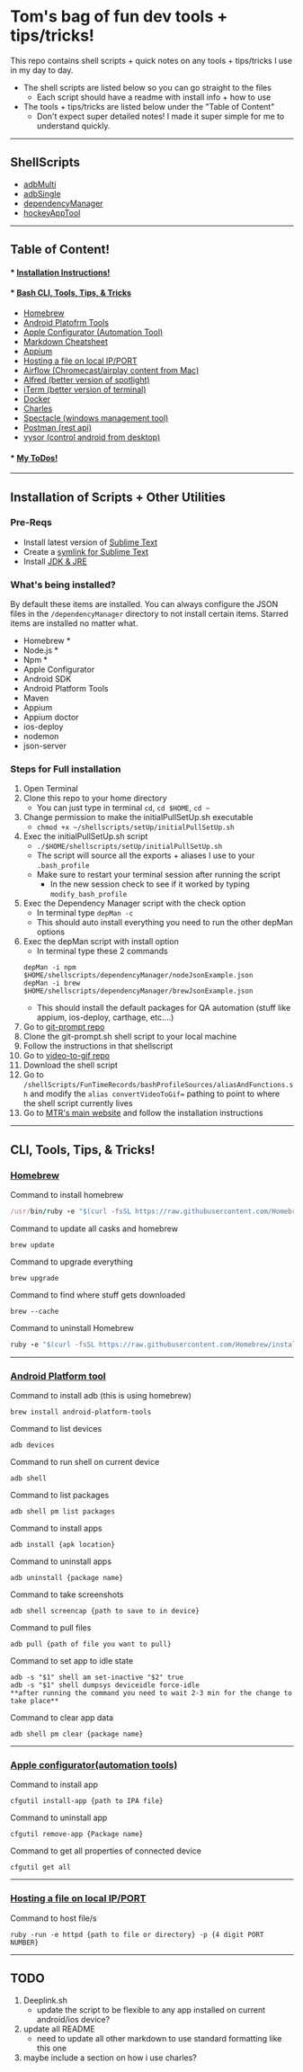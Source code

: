 # Tom's bag of fun dev tools + tips/tricks!
This repo contains shell scripts + quick notes on any tools + tips/tricks I use in my day to day.
* The shell scripts are listed below so you can go straight to the files
	* Each script should have a readme with install info + how to use
* The tools + tips/tricks are listed below under the "Table of Content"
	* Don't expect super detailed notes! I made it super simple for me to understand quickly.


---


## ShellScripts
* [adbMulti](/adbMulti)
* [adbSingle](/adbSingle)
* [dependencyManager](/dependencyManager)
* [hockeyAppTool](/hockey)


---


## Table of Content!

#### * [Installation Instructions!](#installation-of-scripts--other-utilities)

#### * [Bash CLI, Tools, Tips, & Tricks](#cli-tools-tips--tricks)
* [Homebrew](#homebrew)
* [Android Platofrm Tools](#android-platform-tool)
* [Apple Configurator (Automation Tool)](#apple-configuratorautomation-tools)
* [Markdown Cheatsheet](https://github.com/adam-p/markdown-here/wiki/Markdown-Cheatsheet)
* [Appium](http://appium.io/)
* [Hosting a file on local IP/PORT](#hosting-a-file-on-local-ipport!)
* [Airflow (Chromecast/airplay content from Mac)](https://airflowapp.com/)
* [Alfred (better version of spotlight)](https://www.alfredapp.com/)
* [iTerm (better version of terminal)](https://www.iterm2.com/)
* [Docker](https://www.docker.com/)
* [Charles](https://www.charlesproxy.com/)
* [Spectacle (windows management tool)](https://www.spectacleapp.com/)
* [Postman (rest api)](https://www.getpostman.com/)
* [vysor (control android from desktop)](https://www.vysor.io/)

#### * [My ToDos!](#todo)


---


## Installation of Scripts + Other Utilities

### Pre-Reqs
* Install latest version of [Sublime Text](https://www.sublimetext.com/)
* Create a [symlink for Sublime Text](https://olivierlacan.com/posts/launch-sublime-text-3-from-the-command-line/)
* Install [JDK & JRE](https://docs.oracle.com/javase/9/install/installation-jdk-and-jre-macos.htm#JSJIG-GUID-2FE451B0-9572-4E38-A1A5-568B77B146DE)

### What's being installed?
By default these items are installed. You can always configure the JSON files in the ```/dependencyManager``` directory to not install certain items. Starred items are installed no matter what.
* Homebrew *
* Node.js *
* Npm *
* Apple Configurator
* Android SDK
* Android Platform Tools
* Maven
* Appium
* Appium doctor
* ios-deploy
* nodemon
* json-server


### Steps for Full installation
1. Open Terminal
2. Clone this repo to your home directory
	* You can just type in terminal ```cd```, ```cd $HOME```, ```cd ~```
3. Change permission to make the initialPullSetUp.sh executable 
	* ```chmod +x ~/shellscripts/setUp/initialPullSetUp.sh```
4. Exec the initialPullSetUp.sh script
	* ```./$HOME/shellscripts/setUp/initialPullSetUp.sh```
	* The script will source all the exports + aliases I use to your ```.bash_profile```
	* Make sure to restart your terminal session after running the script
		* In the new session check to see if it worked by typing 
```modify_bash_profile```
5. Exec the Dependency Manager script with the check option
	* In terminal type ```depMan -c``` 
	* This should auto install everything you need to run the other depMan options
6. Exec the depMan script with install option
	* In terminal type these 2 commands
	```shell 
	depMan -i npm $HOME/shellscripts/dependencyManager/nodeJsonExample.json
	depMan -i brew $HOME/shellscripts/dependencyManager/brewJsonExample.json
	```
	* This should install the default packages for QA automation (stuff like appium, ios-deploy, carthage, etc....)
7. Go to [git-prompt repo](https://github.com/git/git/blob/master/contrib/completion/git-prompt.sh)
8. Clone the git-prompt.sh shell script to your local machine
9. Follow the instructions in that shellscript
10. Go to [video-to-gif repo](https://github.com/minimaxir/video-to-gif-osx)
11. Download the shell script
12. Go to ```/shellScripts/FunTimeRecords/bashProfileSources/aliasAndFunctions.sh``` and modify the ```alias convertVideoToGif=``` pathing to point to where the shell script currently lives
13. Go to [MTR's main website](https://github.com/traviscross/mtr) and follow the installation instructions


---


## CLI, Tools, Tips, & Tricks!

### [Homebrew](https://brew.sh/)

Command to install homebrew
```ruby
/usr/bin/ruby -e "$(curl -fsSL https://raw.githubusercontent.com/Homebrew/install/master/install)"
```

Command to update all casks and homebrew
```shell
brew update
```

Command to upgrade everything
```shell
brew upgrade 
```

Command to find where stuff gets downloaded
```shell
brew --cache
```

Command to uninstall Homebrew
```ruby
ruby -e "$(curl -fsSL https://raw.githubusercontent.com/Homebrew/install/master/uninstall)"
```


---


### [Android Platform tool](https://developer.android.com/studio/releases/platform-tools.html)

Command to install adb (this is using homebrew)
```shell
brew install android-platform-tools
```

Command to list devices
```shell
adb devices
```

Command to run shell on current device
```shell
adb shell
```

Command to list packages
```shell
adb shell pm list packages
```

Command to install apps
```shell
adb install {apk location}
```

Command to uninstall apps
```shell
adb uninstall {package name}
```

Command to take screenshots
```shell
adb shell screencap {path to save to in device}
```

Command to pull files
```shell
adb pull {path of file you want to pull}
```

Command to set app to idle state
```shell
adb -s "$1" shell am set-inactive "$2" true
adb -s "$1" shell dumpsys deviceidle force-idle
**after running the command you need to wait 2-3 min for the change to take place**
```

Command to clear app data
```shell
adb shell pm clear {package name}
```

---


### [Apple configurator(automation tools)](https://itunes.apple.com/us/app/apple-configurator-2/id1037126344?mt=12)

Command to install app
```shell
cfgutil install-app {path to IPA file}
```

Command to uninstall app
```shell
cfgutil remove-app {Package name}
```

Command to get all properties of connected device 
```shell
cfgutil get all
```

---


### [Hosting a file on local IP/PORT](http://www.benjaminoakes.com/2013/09/13/ruby-simple-http-server-minimalist-rake/)

Command to host file/s
```shell
ruby -run -e httpd {path to file or directory} -p {4 digit PORT NUMBER}
```


---


## TODO
1. Deeplink.sh
	* update the script to be flexible to any app installed on current android/ios device?
2. update all README
	* need to update all other markdown to use standard formatting like this one
3. maybe include a section on how i use charles?